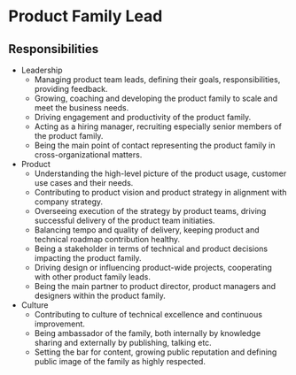 # Product Family Lead

## Responsibilities

- Leadership
  - Managing product team leads, defining their goals, responsibilities, providing feedback.
  - Growing, coaching and developing the product family to scale and meet the business needs.
  - Driving engagement and productivity of the product family.
  - Acting as a hiring manager, recruiting especially senior members of the product family.
  - Being the main point of contact representing the product family in cross-organizational matters.
- Product
  - Understanding the high-level picture of the product usage, customer use cases and their needs.
  - Contributing to product vision and product strategy in alignment with company strategy.
  - Overseeing execution of the strategy by product teams, driving successful delivery of the product team initiaties.
  - Balancing tempo and quality of delivery, keeping product and technical roadmap contribution healthy.
  - Being a stakeholder in terms of technical and product decisions impacting the product family.
  - Driving design or influencing product-wide projects, cooperating with other product family leads.
  - Being the main partner to product director, product managers and designers within the product family.
- Culture
  - Contributing to culture of technical excellence and continuous improvement.
  - Being ambassador of the family, both internally by knowledge sharing and externally by publishing, talking etc.
  - Setting the bar for content, growing public reputation and defining public image of the family as highly respected.
